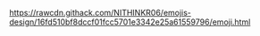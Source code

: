 https://rawcdn.githack.com/NITHINKR06/emojis-design/16fd510bf8dccf01fcc5701e3342e25a61559796/emoji.html
